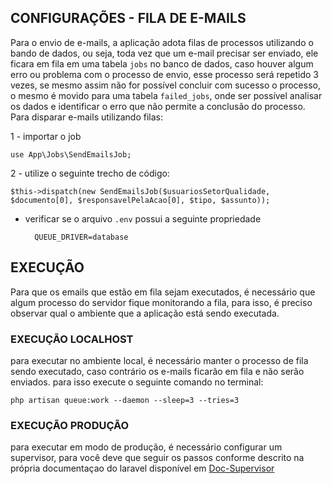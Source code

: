 

## CONFIGURAÇÕES - FILA DE E-MAILS

Para o envio de e-mails, a aplicação adota filas de processos utilizando o bando de dados, ou seja, toda vez que um e-mail precisar ser enviado, ele ficara em fila em uma tabela `jobs` no banco de dados, caso houver algum erro ou problema com o processo de envio, esse processo será repetido 3 vezes, se mesmo assim não for possível concluir com sucesso o processo, o mesmo é movido para uma tabela `failed_jobs`, onde ser possível analisar os dados e identificar o erro que não permite a conclusão do processo.
Para disparar e-mails utilizando filas:

1 - importar o job

    use App\Jobs\SendEmailsJob;

2 - utilize o seguinte trecho de código:

    $this->dispatch(new SendEmailsJob($usuariosSetorQualidade, $documento[0], $responsavelPelaAcao[0], $tipo, $assunto));


* verificar se o arquivo `.env` possui a seguinte propriedade

        QUEUE_DRIVER=database


## EXECUÇÃO

Para que os emails que estão em fila sejam executados, é necessário que algum processo do servidor fique monitorando a fila, para isso, é preciso observar qual o ambiente que a aplicação está sendo executada. 

### EXECUÇÃO LOCALHOST

para executar no ambiente local, é necessário manter o processo de fila sendo executado, caso contrário os e-mails ficarão em fila e não serão enviados.
para isso execute o seguinte comando no terminal:

    php artisan queue:work --daemon --sleep=3 --tries=3

### EXECUÇÃO PRODUÇÃO

para executar em modo de produção, é necessário configurar um supervisor, para você deve que seguir os passos conforme descrito na própria documentaçao do laravel disponível em [Doc-Supervisor](https://laravel.com/docs/5.5/queues#supervisor-configuration)


